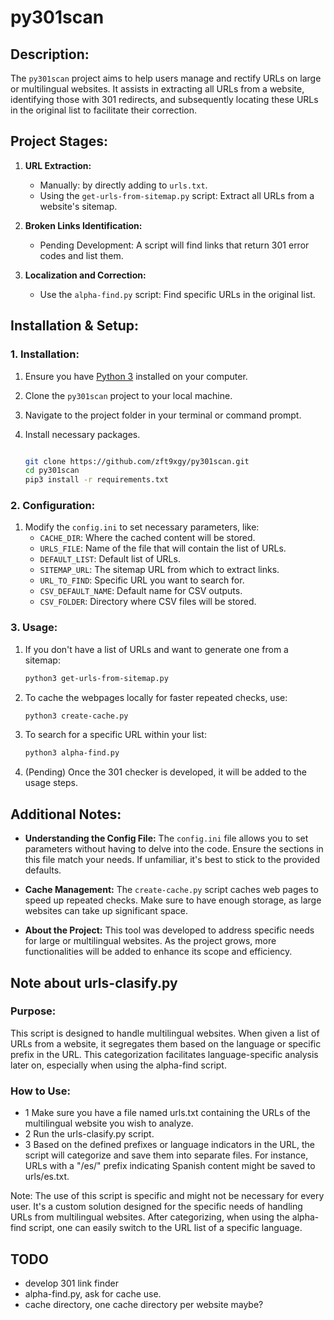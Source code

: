 # py301scan

## **Description:**

The `py301scan` project aims to help users manage and rectify URLs on large or multilingual websites. It assists in extracting all URLs from a website, identifying those with 301 redirects, and subsequently locating these URLs in the original list to facilitate their correction.

## **Project Stages:**

1. **URL Extraction:**

   - Manually: by directly adding to `urls.txt`.
   - Using the `get-urls-from-sitemap.py` script: Extract all URLs from a website's sitemap.

2. **Broken Links Identification:**

   - Pending Development: A script will find links that return 301 error codes and list them.

3. **Localization and Correction:**
   - Use the `alpha-find.py` script: Find specific URLs in the original list.

## **Installation & Setup:**

### **1. Installation:**

1. Ensure you have [Python 3](https://www.python.org/downloads/) installed on your computer.
2. Clone the `py301scan` project to your local machine.
3. Navigate to the project folder in your terminal or command prompt.
4. Install necessary packages.

   ```bash

   git clone https://github.com/zft9xgy/py301scan.git
   cd py301scan
   pip3 install -r requirements.txt
   ```

### **2. Configuration:**

1. Modify the `config.ini` to set necessary parameters, like:
   - `CACHE_DIR`: Where the cached content will be stored.
   - `URLS_FILE`: Name of the file that will contain the list of URLs.
   - `DEFAULT_LIST`: Default list of URLs.
   - `SITEMAP_URL`: The sitemap URL from which to extract links.
   - `URL_TO_FIND`: Specific URL you want to search for.
   - `CSV_DEFAULT_NAME`: Default name for CSV outputs.
   - `CSV_FOLDER`: Directory where CSV files will be stored.

### **3. Usage:**

1. If you don't have a list of URLs and want to generate one from a sitemap:

   ```bash
   python3 get-urls-from-sitemap.py
   ```

2. To cache the webpages locally for faster repeated checks, use:

   ```bash
   python3 create-cache.py
   ```

3. To search for a specific URL within your list:

   ```bash
   python3 alpha-find.py
   ```

4. (Pending) Once the 301 checker is developed, it will be added to the usage steps.

## **Additional Notes:**

- **Understanding the Config File:** The `config.ini` file allows you to set parameters without having to delve into the code. Ensure the sections in this file match your needs. If unfamiliar, it's best to stick to the provided defaults.

- **Cache Management:** The `create-cache.py` script caches web pages to speed up repeated checks. Make sure to have enough storage, as large websites can take up significant space.

- **About the Project:** This tool was developed to address specific needs for large or multilingual websites. As the project grows, more functionalities will be added to enhance its scope and efficiency.

## Note about urls-clasify.py

### Purpose:

This script is designed to handle multilingual websites. When given a list of URLs from a website, it segregates them based on the language or specific prefix in the URL. This categorization facilitates language-specific analysis later on, especially when using the alpha-find script.

### How to Use:

- 1 Make sure you have a file named urls.txt containing the URLs of the multilingual website you wish to analyze.
- 2 Run the urls-clasify.py script.
- 3 Based on the defined prefixes or language indicators in the URL, the script will categorize and save them into separate files. For instance, URLs with a "/es/" prefix indicating Spanish content might be saved to urls/es.txt.

Note: The use of this script is specific and might not be necessary for every user. It's a custom solution designed for the specific needs of handling URLs from multilingual websites. After categorizing, when using the alpha-find script, one can easily switch to the URL list of a specific language.

## TODO

- develop 301 link finder
- alpha-find.py, ask for cache use.
- cache directory, one cache directory per website maybe?
